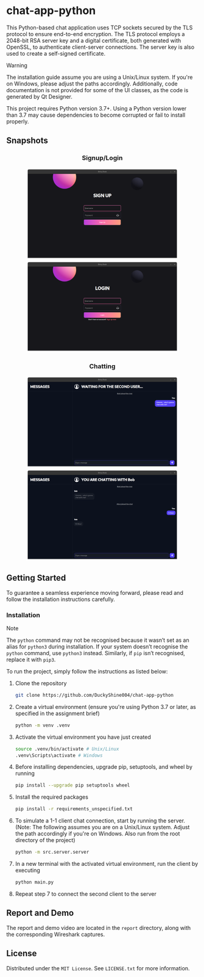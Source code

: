 # chat-app-python
This Python-based chat application uses TCP sockets secured by the TLS protocol to ensure end-to-end encryption. The TLS protocol employs a 2048-bit RSA server key and a digital certificate, both generated with OpenSSL, to authenticate client-server connections. The server key is also used to create a self-signed certificate.

> [!WARNING]
> The installation guide assume you are using a Unix/Linux system. If you're on Windows, please adjust the paths accordingly.
> Additionally, code documentation is not provided for some of the UI classes, as the code is generated by Qt Designer.
> 
> This project requires Python version 3.7+. Using a Python version lower than 3.7 may cause dependencies to become corrupted or fail to install properly.

## Snapshots
<h3 align="center">Signup/Login</h3>
<p align="center">
  <img src="https://github.com/DuckyShine004/chat-app-python/blob/main/snapshots/signup.png?raw=true" alt="signup" width="400"/>
  <img src="https://github.com/DuckyShine004/chat-app-python/blob/main/snapshots/login.png?raw=true" alt="login" width="400"/>
</p>

<h3 align="center">Chatting</h3>
<p align="center">
  <img src="https://github.com/DuckyShine004/chat-app-python/blob/main/snapshots/bob.png?raw=true" alt="bob" width="400"/>
  <img src="https://github.com/DuckyShine004/chat-app-python/blob/main/snapshots/alice.png?raw=true" alt="alice" width="400"/>
</p>

## Getting Started

To guarantee a seamless experience moving forward, please read and follow the installation instructions carefully.

### Installation
> [!NOTE]
> The `python` command may not be recognised because it wasn’t set as an alias for `python3` during installation. If your system doesn’t recognise the `python` command, use `python3` instead. Similarly, if `pip` isn’t recognised, replace it with `pip3`.

To run the project, simply follow the instructions as listed below:

1. Clone the repository
   ```sh
   git clone https://github.com/DuckyShine004/chat-app-python
   ```
2. Create a virtual environment (ensure you're using Python 3.7 or later, as specified in the assignment brief)
   ```sh
   python -m venv .venv
   ```
3. Activate the virtual environment you have just created
   ```sh
   source .venv/bin/activate # Unix/Linux
   .venv\Scripts\activate # Windows
   ```
4. Before installing dependencies, upgrade pip, setuptools, and wheel by running
   ```sh
   pip install --upgrade pip setuptools wheel
   ```
5. Install the required packages
   ```sh
   pip install -r requirements_unspecified.txt
   ```
6. To simulate a 1-1 client chat connection, start by running the server. (Note: The following assumes you are on a Unix/Linux system. Adjust the path accordingly if you're on Windows. Also run from the root directory of the project)   
   ```sh
   python -m src.server.server
   ```
7. In a new terminal with the activated virtual environment, run the client by executing
   ```sh
   python main.py
   ```
8. Repeat step 7 to connect the second client to the server

## Report and Demo
The report and demo video are located in the `report` directory, along with the corresponding Wireshark captures.

## License

Distributed under the `MIT License`. See `LICENSE.txt` for more information.



